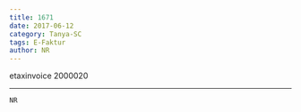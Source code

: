 ```yaml
---
title: 1671
date: 2017-06-12
category: Tanya-SC
tags: E-Faktur
author: NR
---
```


etaxinvoice 2000020

---



`NR`

